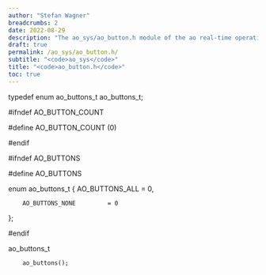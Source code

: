 ```yaml
---
author: "Stefan Wagner"
breadcrumbs: 2
date: 2022-08-29
description: "The ao_sys/ao_button.h module of the ao real-time operating system."
draft: true
permalink: /ao_sys/ao_button.h/ 
subtitle: "<code>ao_sys</code>"
title: "<code>ao_button.h</code>"
toc: true
---
```


typedef enum    ao_buttons_t    ao_buttons_t;

#ifndef AO_BUTTON_COUNT

#define AO_BUTTON_COUNT         (0)

#endif

#ifndef AO_BUTTONS

#define AO_BUTTONS

enum    ao_buttons_t
{
        AO_BUTTONS_ALL          = 0,

        AO_BUTTONS_NONE         = 0
};

#endif

ao_buttons_t

        ao_buttons();

